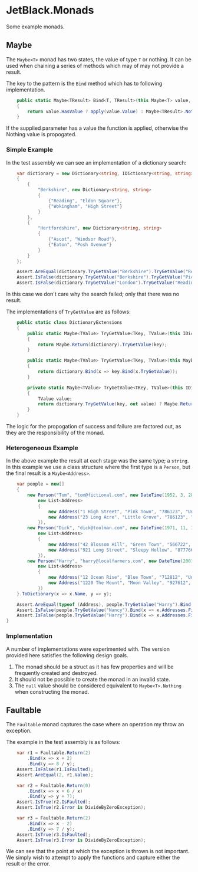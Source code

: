 # JetBlack.Monads

Some example monads.

## Maybe

The `Maybe<T>` monad has two states, the value of type `T` or nothing. It can
be used when chaining a series of methods which may of may not provide a result.

The key to the pattern is the `Bind` method which has to following implementation.

```cs
    public static Maybe<TResult> Bind<T, TResult>(this Maybe<T> value, Func<T, Maybe<TResult>> apply)
    {
        return value.HasValue ? apply(value.Value) : Maybe<TResult>.Nothing;
    }
```

If the supplied parameter has a value the function is applied, otherwise the
Nothing value is propogated.

### Simple Example

In the test assembly we can see an implementation of a dictionary search:

```cs
    var dictionary = new Dictionary<string, IDictionary<string, string>>
    {
        {
            "Berkshire", new Dictionary<string, string>
            {
                {"Reading", "Eldon Square"},
                {"Wokingham", "High Street"}
            }
        },
        {
            "Hertfordshire", new Dictionary<string, string>
            {
                {"Ascot", "Windsor Road"},
                {"Eaton", "Posh Avenue"}
            }
        }
    };

    Assert.AreEqual(dictionary.TryGetValue("Berkshire").TryGetValue("Reading").Value, "Eldon Square");
    Assert.IsFalse(dictionary.TryGetValue("Berkshire").TryGetValue("Picadilly").HasValue);
    Assert.IsFalse(dictionary.TryGetValue("London").TryGetValue("Reading").HasValue);
```

In this case we don't care why the search failed; only that there was no result.

The implementations of `TryGetValue` are as follows:

```cs
    public static class DictionaryExtensions
    {
        public static Maybe<TValue> TryGetValue<TKey, TValue>(this IDictionary<TKey, TValue> dictionary, Maybe<TKey> key)
        {
            return Maybe.Return(dictionary).TryGetValue(key);
        }

        public static Maybe<TValue> TryGetValue<TKey, TValue>(this Maybe<IDictionary<TKey, TValue>> dictionary, Maybe<TKey> key)
        {
            return dictionary.Bind(x => key.Bind(x.TryGetValue));
        }

        private static Maybe<TValue> TryGetValue<TKey, TValue>(this IDictionary<TKey, TValue> dictionary, TKey key)
        {
            TValue value;
            return dictionary.TryGetValue(key, out value) ? Maybe.Return(value) : Maybe<TValue>.Nothing;
        }
    }
```

The logic for the propogation of success and failure are factored out, as they
are the responsibility of the monad.

### Heterogeneous Example

In the above example the result at each stage was the same type; a `string`. In this example
we use a class structure where the first type is a `Person`, but the final result is a `Maybe<Address>`.

```cs
    var people = new[]
    {
        new Person("Tom", "tom@fictional.com", new DateTime(1952, 3, 28),
            new List<Address>
            {
                new Address("1 High Street", "Pink Town", "786123", "United States"),
                new Address("23 Long Acre", "Little Grove", "786123", "United States")
            }),
        new Person("Dick", "dick@toolman.com", new DateTime(1971, 11, 1),
            new List<Address>
            {
                new Address("42 Blossom Hill", "Green Town", "566722", "Canada"),
                new Address("921 Long Street", "Sleepy Hollow", "877766", "Canada")
            }),
        new Person("Harry", "harry@localfarmers.com", new DateTime(2001, 1, 3),
            new List<Address>
            {
                new Address("12 Ocean Rise", "Blue Town", "712812", "United States"),
                new Address("1220 The Mount", "Moon Valley", "927612", "United States")
            })
    }.ToDictionary(x => x.Name, y => y);

    Assert.AreEqual(typeof (Address), people.TryGetValue("Harry").Bind(x => x.Addresses.FirstOrDefault(y => y.Country == "United States")).Value.GetType());
    Assert.IsFalse(people.TryGetValue("Nancy").Bind(x => x.Addresses.FirstOrDefault(y => y.Country == "United States")).HasValue);
    Assert.IsFalse(people.TryGetValue("Harry").Bind(x => x.Addresses.FirstOrDefault(y => y.Country == "Canada")).HasValue);
}
```

### Implementation

A number of implementations were experimented with. The version provided here
satisfies the following design goals.

 1.  The monad should be a struct as it has few properties and will be frequently created and destroyed.
 2.  It should not be possible to create the monad in an invalid state.
 3.  The `null` value should be considered equivalent to `Maybe<T>.Nothing` when constructing the monad.

## Faultable

The `Faultable` monad captures the case where an operation my throw an exception.

The example in the test assembly is as follows:

```cs
    var r1 = Faultable.Return(2)
        .Bind(x => x + 2)
        .Bind(y => 8 / y);
    Assert.IsFalse(r1.IsFaulted);
    Assert.AreEqual(2, r1.Value);

    var r2 = Faultable.Return(0)
        .Bind(x => x + 6 / x)
        .Bind(y => y + 7);
    Assert.IsTrue(r2.IsFaulted);
    Assert.IsTrue(r2.Error is DivideByZeroException);

    var r3 = Faultable.Return(2)
        .Bind(x => x - 2)
        .Bind(y => 7 / y);
    Assert.IsTrue(r3.IsFaulted);
    Assert.IsTrue(r3.Error is DivideByZeroException);
```

We can see that the point at which the exception is thrown is not important. We
simply wish to attempt to apply the functions and capture either the result or
the error.